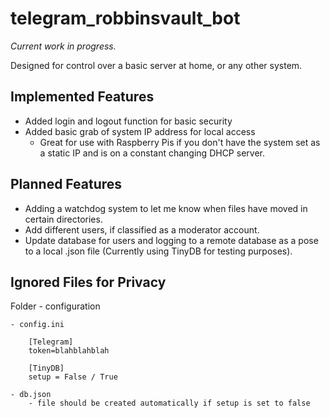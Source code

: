 # telegram_robbinsvault_bot
 
*Current work in progress.*

Designed for control over a basic server at home, or any other system.

## Implemented Features ##
- Added login and logout function for basic security
- Added basic grab of system IP address for local access
    - Great for use with Raspberry Pis if you don't have the system set as a static IP and is on a constant changing DHCP server.

## Planned Features ##
- Adding a watchdog system to let me know when files have moved in certain directories.
- Add different users, if classified as a moderator account.
- Update database for users and logging to a remote database as a pose to a local .json file (Currently using TinyDB for testing purposes).

## Ignored Files for Privacy ##
Folder - configuration

    - config.ini
```
    [Telegram]
    token=blahblahblah

    [TinyDB]
    setup = False / True
```

    - db.json 
        - file should be created automatically if setup is set to false